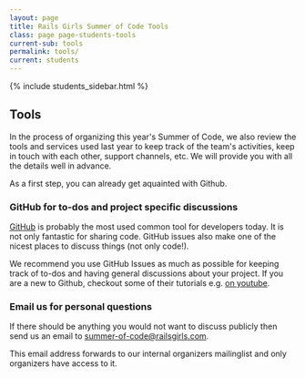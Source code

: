 ```yaml
---
layout: page
title: Rails Girls Summer of Code Tools
class: page page-students-tools
current-sub: tools
permalink: tools/
current: students
---
```


{% include students_sidebar.html %}

## Tools

In the process of organizing this year's Summer of Code, we also review the tools and services used last year to keep track of the team's activities, keep in touch with each other, support channels, etc. We will provide you with all the details well in advance. 

As a first step, you can already get aquainted with Github. 

<!-- For Rails Girls Summer of Code we are going to use the following tools.

We've picked IRC, GitHub and GoogleGroups, tools which are
used very widely in the Ruby community, because:

* You'll learn to use the tools that the community uses, so
  you'll be in a great position to carry on after the program.

* It will be easy for you to connect with others. Your coaches and mentors will be familiar
  with these tools so it will be easy for them to give support.

Please be sure to make yourself familiar with these tools. Don't hesitate
to play with IRC and GitHub issues and try everything out.


### Daily team log updates: Getting an overview

We'd like you to keep a log of short, daily status updates for your team, in a
blog (from which we would need the URL). This can be any blog tool you like,
but it should have an RSS or Atom feed. We will use this feed to aggregate all
students' updates in a central place.

Please be sure you have a simple blog set up where you can post a short
summary and status update daily.


### IRC for quick questions, remote support and fun

We will use an IRC channel for remote support, quick questions that you have
and just hanging out and having fun. We'd like you, your coaches and maybe
project maintainers to join this channel: `#rgsoc-teams` on `irc.freenode.net`.
Also feel free to join our organizers channel at `#rgsoc` on the same host.

Here is a short explanation from Ellen about
[how to use IRC](https://github.com/RailsGirlsBerlin/summer-of-code/wiki/IRC).

Please note: In order to get the attention of a coach start your message to
the IRC channel by writing `coaches:` (including the colon). Get the attention
of an organizer by writing at `organizers:`.

Coaches and organizers will have highlight words set up for these terms, so
their IRC client will notify them with an alert. If you don't use these
highlight words they might miss your questions for quite a while because
they might be looking at another channel or even have the IRC client window
in the background. -->


### GitHub for to-dos and project specific discussions

[GitHub](http://github.com) is probably the most used common tool for developers today. It is not only fantastic for sharing code. GitHub issues also make one of the nicest places to discuss things
(not only code!).

We recommend you use GitHub Issues as much as possible for keeping track of
to-dos and having general discussions about your project. If you are a new to Github, checkout some of their tutorials e.g. [on youtube](http://www.youtube.com/channel/UCP7RrmoueENv9TZts3HXXtw). 


<!-- ### Community mailing list for general questions

We will continue to use our
[community mailing-list](http://groups.google.com/group/rails-girls-summer-of-code-community)
to reach everyone involved at Rails Girls Summer of Code.

We recommend you post to this list for meta discussions and general questions
about Rails Girls Summer of Code. -->


### Email us for personal questions

If there should be anything you would not want to discuss publicly then send us
an email to [summer-of-code@railsgirls.com](mailto:summer-of-code@railsgirls.com).

This email address forwards to our internal organizers mailinglist and only
organizers have access to it.

